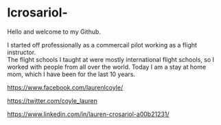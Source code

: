 # lcrosariol-
Hello and welcome to my Github.

I started off professionally as a commercail pilot working as a flight instructor.  
The flight schools I taught at were mostly international flight schools,
so I worked with people from all over the world.  Today I am a stay at home mom,
which I have been for the last 10 years.  

https://www.facebook.com/laurenlcoyle/

https://twitter.com/coyle_lauren

https://www.linkedin.com/in/lauren-crosariol-a00b21231/
